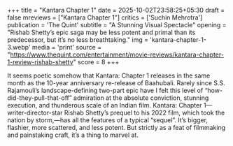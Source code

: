 +++
title = "Kantara Chapter 1"
date = 2025-10-02T23:58:25+05:30
draft = false
mreviews = ["Kantara Chapter 1"]
critics = ['Suchin Mehrotra']
publication = 'The Quint'
subtitle = "A Stunning Visual Spectacle"
opening = "Rishab Shetty’s epic saga may be less potent and primal than its predecessor, but it’s no less breathtaking."
img = 'kantara-chapter-1-3.webp'
media = 'print'
source = "https://www.thequint.com/entertainment/movie-reviews/kantara-chapter-1-review-rishab-shetty"
score = 8
+++

It seems poetic somehow that Kantara: Chapter 1 releases in the same month as the 10-year anniversary re-release of Baahubali. Rarely since S.S. Rajamouli’s landscape-defining two-part epic have I felt this level of “how-did-they-pull-that-off” admiration at the absolute conviction, stunning execution, and thunderous scale of an Indian film. Kantara: Chapter 1—writer-director-star Rishab Shetty’s prequel to his 2022 film, which took the nation by storm,—has all the features of a typical “sequel”. It’s bigger, flashier, more scattered, and less potent. But strictly as a feat of filmmaking and painstaking craft, it’s a thing to marvel at.
